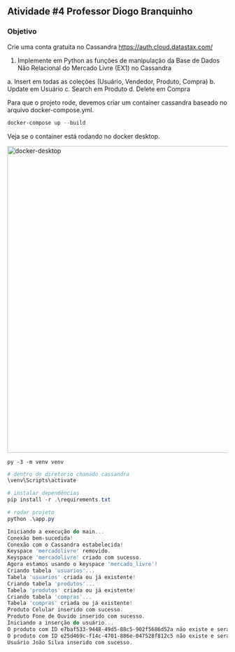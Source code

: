 ## Atividade #4 Professor Diogo Branquinho

### Objetivo

Crie uma conta gratuita no Cassandra https://auth.cloud.datastax.com/

1. Implemente em Python as funções de manipulação da Base de Dados Não Relacional do Mercado Livre (EX1) no Cassandra

a. Insert em todas as coleções (Usuário, Vendedor, Produto, Compra) 
b. Update em Usuário 
c. Search em Produto 
d. Delete em Compra 
 
 


Para que o projeto rode, devemos criar um container cassandra baseado no arquivo docker-compose.yml.

```powershell
docker-compose up --build
```
Veja se o container está rodando no docker desktop.

<img src="../atv4/cassandra/img/docker.png" alt="docker-desktop" width="700"/>

```powesrhell
py -3 -m venv venv
```

```powershell
# dentro do diretorio chamado cassandra
\venv\Scripts\activate
```

```powershell
# instalar dependências
pip install -r .\requirements.txt
```

```powershell
# rodar projeto
python .\app.py
```

```powershell
Iniciando a execução do main...
Conexão bem-sucedida!
Conexão com o Cassandra estabelecida!
Keyspace 'mercadolivre' removido.
Keyspace 'mercadolivre' criado com sucesso.
Agora estamos usando o keyspace 'mercado_livre'!
Criando tabela 'usuarios'...
Tabela 'usuarios' criada ou já existente!
Criando tabela 'produtos'...
Tabela 'produtos' criada ou já existente!
Criando tabela 'compras'...
Tabela 'compras' criada ou já existente!
Produto Celular inserido com sucesso.
Produto Fone de Ouvido inserido com sucesso.
Iniciando a inserção do usuário...
O produto com ID e7baf533-9448-49d5-88c5-902f5686d52a não existe e será ignorado.
O produto com ID e25d469c-f14c-4701-886e-047528f812c5 não existe e será ignorado.
Usuário João Silva inserido com sucesso.
```